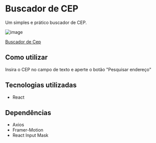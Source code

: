 # Buscador de CEP

Um simples e prático buscador de CEP.

![image](https://user-images.githubusercontent.com/89671665/165959738-18f538af-7d02-4688-ad9a-def0a63d9463.png)

[Buscador de Cep](buscador-de-cep-react.vercel.app)

## Como utilizar

Insira o CEP no campo de texto e aperte o botão "Pesquisar endereço"

## Tecnologias utilizadas

- React

## Dependências

- Axios
- Framer-Motion
- React Input Mask
